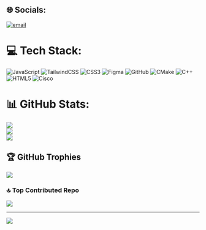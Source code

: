 
## 🌐 Socials:
[![email](https://img.shields.io/badge/Email-D14836?logo=gmail&logoColor=white)](mailto:mrrsol.it@gmail.com) 

# 💻 Tech Stack:
![JavaScript](https://img.shields.io/badge/javascript-%23323330.svg?style=flat&logo=javascript&logoColor=%23F7DF1E) ![TailwindCSS](https://img.shields.io/badge/tailwindcss-%2338B2AC.svg?style=flat&logo=tailwind-css&logoColor=white) ![CSS3](https://img.shields.io/badge/css3-%231572B6.svg?style=flat&logo=css3&logoColor=white) ![Figma](https://img.shields.io/badge/figma-%23F24E1E.svg?style=flat&logo=figma&logoColor=white) ![GitHub](https://img.shields.io/badge/github-%23121011.svg?style=flat&logo=github&logoColor=white) ![CMake](https://img.shields.io/badge/CMake-%23008FBA.svg?style=flat&logo=cmake&logoColor=white) ![C++](https://img.shields.io/badge/c++-%2300599C.svg?style=flat&logo=c%2B%2B&logoColor=white) ![HTML5](https://img.shields.io/badge/html5-%23E34F26.svg?style=flat&logo=html5&logoColor=white) ![Cisco](https://img.shields.io/badge/cisco-%23049fd9.svg?style=flat&logo=cisco&logoColor=black)
# 📊 GitHub Stats:
![](https://github-readme-stats.vercel.app/api?username=Mrrsol033&theme=dark&hide_border=false&include_all_commits=false&count_private=false)<br/>
![](https://nirzak-streak-stats.vercel.app/?user=Mrrsol033&theme=dark&hide_border=false)<br/>
![](https://github-readme-stats.vercel.app/api/top-langs/?username=Mrrsol033&theme=dark&hide_border=false&include_all_commits=false&count_private=false&layout=compact)

## 🏆 GitHub Trophies
![](https://github-profile-trophy.vercel.app/?username=Mrrsol033&theme=radical&no-frame=false&no-bg=true&margin-w=4)

### 🔝 Top Contributed Repo
![](https://github-contributor-stats.vercel.app/api?username=Mrrsol033&limit=5&theme=dark&combine_all_yearly_contributions=true)

---
![](https://komarev.com/ghpvc/?username=Mrrsol033&color=blue&style=flat)

<!-- Proudly created with GPRM ( https://gprm.itsvg.in ) -->
